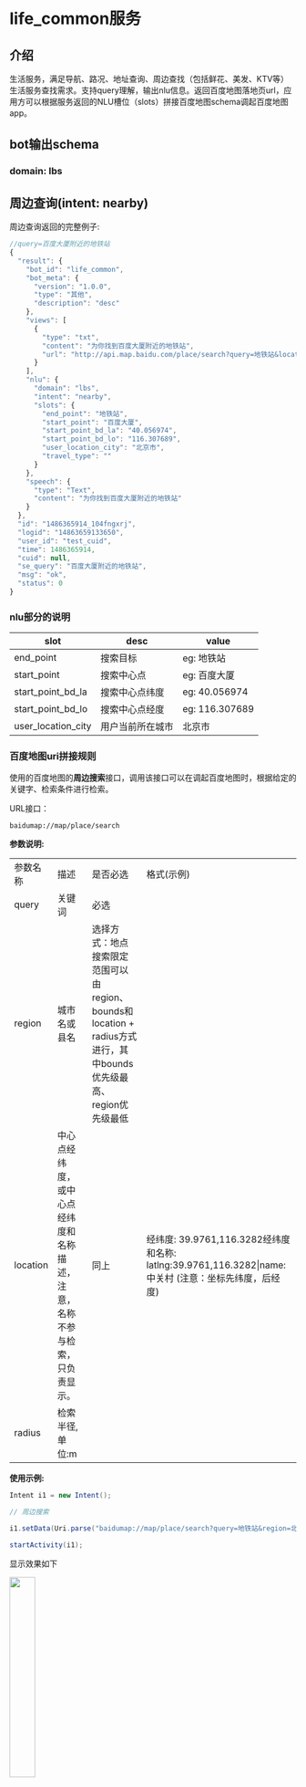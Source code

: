 

# life_common服务

## 介绍

生活服务，满足导航、路况、地址查询、周边查找（包括鲜花、美发、KTV等）生活服务查找需求。支持query理解，输出nlu信息。返回百度地图落地页url，应用方可以根据服务返回的NLU槽位（slots）拼接百度地图schema调起百度地图app。

## bot输出schema

### domain: lbs

## 周边查询(intent: nearby)
周边查询返回的完整例子:
```javascript
//query=百度大厦附近的地铁站
{
  "result": {
    "bot_id": "life_common",
    "bot_meta": {
      "version": "1.0.0",
      "type": "其他",
      "description": "desc"
    },
    "views": [
      {
        "type": "txt",
        "content": "为你找到百度大厦附近的地铁站",
        "url": "http://api.map.baidu.com/place/search?query=地铁站&location=40.056974,116.307689&coord_type=bd09ll&radius=1000&region=北京市&output=html&src=dumi"
      }
    ],
    "nlu": {
      "domain": "lbs",
      "intent": "nearby",
      "slots": {
        "end_point": "地铁站",
        "start_point": "百度大厦",
        "start_point_bd_la": "40.056974",
        "start_point_bd_lo": "116.307689",
        "user_location_city": "北京市",
        "travel_type": ""
      }
    },
    "speech": {
      "type": "Text",
      "content": "为你找到百度大厦附近的地铁站"
    }
  },
  "id": "1486365914_104fngxrj",
  "logid": "14863659133650",
  "user_id": "test_cuid",
  "time": 1486365914,
  "cuid": null,
  "se_query": "百度大厦附近的地铁站",
  "msg": "ok",
  "status": 0
}
```
### nlu部分的说明

| slot               | desc     | value          |
| ------------------ | -------- | -------------- |
| end_point          | 搜索目标     | eg: 地铁站        |
| start_point        | 搜索中心点    | eg: 百度大厦       |
| start_point_bd_la  | 搜索中心点纬度  | eg: 40.056974  |
| start_point_bd_lo  | 搜索中心点经度  | eg: 116.307689 |
| user_location_city | 用户当前所在城市 | 北京市            |

### 百度地图uri拼接规则

使用的百度地图的**周边搜索**接口，调用该接口可以在调起百度地图时，根据给定的关键字、检索条件进行检索。

URL接口：

```
baidumap://map/place/search
```

**参数说明:**

|          |                                       |                                          |                                          |
| -------- | ------------------------------------- | ---------------------------------------- | ---------------------------------------- |
| 参数名称     | 描述                                    | 是否必选                                     | 格式(示例)                                   |
| query    | 关键词                                   | 必选                                       |                                          |
| region   | 城市名或县名                                | 选择方式：地点搜索限定范围可以由region、bounds和location + radius方式进行，其中bounds优先级最高、region优先级最低 |                                          |
| location | 中心点经纬度，或中心点经纬度和名称描述，注意，名称不参与检索，只负责显示。 | 同上                                       | 经纬度: 39.9761,116.3282经纬度和名称: latlng:39.9761,116.3282\|name:中关村 (注意：坐标先纬度，后经度) |
| radius   | 检索半径,单位:m                             |                                          |                                          |

**使用示例:**

```java
Intent i1 = new Intent();

// 周边搜索

i1.setData(Uri.parse("baidumap://map/place/search?query=地铁站&region=北京市&location=40.056974,116.307689&radius=1000"));

startActivity(i1);
```

显示效果如下

<img src="http://gitlab.baidu.com/wangpeng20/dumi_schema/raw/master/doc/img/lifecommon_lbs_nearby.jpg" width = "30%" />





## 地址查询(intent: poi)

地址查询返回的完整例子:
```javascript
//query=百度科技园在哪里
{
  "result": {
    "bot_id": "life_common",
    "bot_meta": {
      "version": "1.0.0",
      "type": "其他",
      "description": "desc"
    },
    "views": [
      {
        "type": "txt",
        "content": "为你找到百度科技园",
        "url": "http://api.map.baidu.com/geocoder?address=百度科技园&output=html&src=dumi"
      }
    ],
    "nlu": {
      "domain": "lbs",
      "intent": "poi",
      "slots": {
        "poi": "百度科技园"
      }
    },
    "speech": {
      "type": "Text",
      "content": "为你找到百度科技园"
    }
  },
  "id": "1486353184_3716wf322",
  "logid": "14863531849519",
  "user_id": "test_cuid",
  "time": 1486353184,
  "cuid": "test_cuid",
  "se_query": "百度科技园在哪里",
  "msg": "ok",
  "status": 0
}
```
### nlu部分的说明

| slot | desc  | value     |
| ---- | ----- | --------- |
| poi  | 地址字符串 | eg: 百度科技园 |

### 百度地图uri拼接规则

使用的百度地图的**poi地址解析**接口，调用该接口可以在调起百度地图时，在图区显示地址对应的坐标点。

URL接口：

```
baidumap://map/geocoder
```

**参数说明:**

| 参数名称    | 描述                    | 是否必选 | 格式(示例) |
| ------- | --------------------- | ---- | ------ |
| address | 地址名称，请在这里填入nlu中的poi槽位 | 必选   | 百度科技园  |

**使用示例:**

```java
Intent i1 = new Intent();

// 地址解析

i1.setData(Uri.parse("baidumap://map/geocoder?src=dumi&address=百度科技园"));
 
startActivity(i1);
```

显示效果如下

<img src="http://gitlab.baidu.com/wangpeng20/dumi_schema/raw/master/doc/img/lifecommon_lbs_poi.jpg" width = "30%" />

## 导航查询(intent: navigation)

导航查询返回的完整例子:
```javascript
//query=导航从百度科技园到西二旗地铁站
{
  "result": {
    "bot_id": "life_common",
    "bot_meta": {
      "version": "1.0.0",
      "type": "其他",
      "description": "desc"
    },
    "views": [
      {
        "type": "txt",
        "content": "为你找到从百度科技园到西二旗地铁站的路线，建议出行方式：驾车",
        "url": "http://api.map.baidu.com/direction?origin=百度科技园&destination=西二旗地铁站&mode=transit&region=北京市&output=html&src=dumi"
      }
    ],
    "nlu": {
      "domain": "lbs",
      "intent": "navigation",
      "slots": {
        "end_point": "西二旗地铁站",
        "start_point": "百度科技园",
        "start_point_bd_la": "",
        "start_point_bd_lo": "",
        "user_location_city": "北京市",
        "travel_type": ""
      }
    },
    "speech": {
      "type": "Text",
      "content": "为你找到从百度科技园到西二旗地铁站的路线，建议出行方式：驾车"
    }
  },
  "id": "1486365990_8515fq3zv",
  "logid": "14863659908617",
  "user_id": "test_cuid",
  "time": 1486365990,
  "cuid": "test_cuid",
  "se_query": "导航从百度科技园到西二旗地铁站",
  "msg": "ok",
  "status": 0
}
```
### nlu部分的说明

| slot               | desc     | value          |
| ------------------ | -------- | -------------- |
| end_point          | 目的地      | eg: 西二旗地铁站     |
| start_point        | 出发地      | eg: 百度大厦       |
| start_point_bd_la  | 出发地纬度    | eg: 40.056974  |
| start_point_bd_lo  | 出发地经度    | eg: 116.307689 |
| user_location_city | 用户当前所在城市 | eg:北京市         |
| travel_type        | 出行方式     | TAXI：出租车       |
|                    |          | DRIVE：驾车       |
|                    |          | PUBTRANS：公共交通  |
|                    |          | WALK：步行        |

### 百度地图uri拼接规则

使用的百度地图的**路线规划**接口，调用该接口可以在调起百度地图时，在图区显示公交、驾车、步行导航。

URL接口：

```
baidumap://map/direction
```

**参数说明:**

| 参数名称              | 描述                                       | nlu槽位与链接参数映射                             | 是否必选                                   | 格式(示例)                                   |
| ----------------- | ---------------------------------------- | ---------------------------------------- | -------------------------------------- | ---------------------------------------- |
| origin            | 起点名称或经纬度，或者可同时提供名称和经纬度，此时经纬度优先级高，将作为导航依据，名称只负责展示 |                                          | origin和destination二者至少一个有值（默认值是当前定位地址） | 经纬度: 39.9761,116.3282经纬度和名称: latlng:39.9761,116.3282\|name:中关村 (注意：坐标先纬度，后经度) |
| destination       | 终点名称或经纬度，或者可同时提供名称和经纬度，此时经纬度优先级高，将作为导航依据，名称只负责展示。 |                                          | 同上                                     | 经纬度: 39.9761,116.3282经纬度和名称: latlng:39.9761,116.3282\|name:中关村 (注意：坐标先纬度，后经度) |
| mode              | 导航模式，可选transit（公交）、driving（驾车）、walking（步行）和riding（骑行）.默认:driving | TAXI：出租车->driving; DRIVE：驾车->driving; PUBTRANS：公共交通->transit; WALK：步行->walking; | 可选                                     | 根据travel_type槽位和下面的映射，添入对应mode（driving,transit,walking） |
| TAXI：出租车->driving | 城市名或县名                                   |                                          | 可选                                     |                                          |

**使用示例:**

```java
1）公交路线规划示例：

"baidumap://map/direction?origin=百度科技园&destination=西二旗地铁站&mode=transit"

2）驾车路线规划示例：
 
"baidumap://map/direction?region=北京市&origin=百度科技园&destination=西二旗地铁站&mode=driving"

3）步行路线规划示例：

"baidumap://map/direction?region=北京市&origin=百度科技园&destination=西二旗地铁站&mode=walking"
```


<img src="http://gitlab.baidu.com/wangpeng20/dumi_schema/raw/master/doc/img/lifecommon_lbs_nav.jpg" width = "30%" />